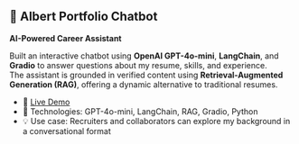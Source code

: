 ## 💬 Albert Portfolio Chatbot  
**AI-Powered Career Assistant**

Built an interactive chatbot using **OpenAI GPT-4o-mini**, **LangChain**, and **Gradio** to answer questions about my resume, skills, and experience.  
The assistant is grounded in verified content using **Retrieval-Augmented Generation (RAG)**, offering a dynamic alternative to traditional resumes.

- 🔗 [Live Demo](https://huggingface.co/spaces/albertnahas/albert-portfolio-chat)
- 🧠 Technologies: GPT-4o-mini, LangChain, RAG, Gradio, Python
- 💡 Use case: Recruiters and collaborators can explore my background in a conversational format
